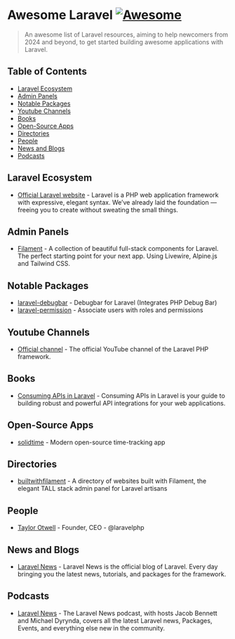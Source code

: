 # Awesome Laravel [![Awesome](https://cdn.rawgit.com/sindresorhus/awesome/d7305f38d29fed78fa85652e3a63e154dd8e8829/media/badge.svg)](https://github.com/sindresorhus/awesome)
> An awesome list of Laravel resources, aiming to help newcomers from 2024 and beyond, to get started building awesome applications with Laravel.

## Table of Contents
- [Laravel Ecosystem](#laravel-ecosystem)
- [Admin Panels](#admin-panels)
- [Notable Packages](#notable-packages)
- [Youtube Channels](#youtube-channels)
- [Books](#books)
- [Open-Source Apps](#open-source-apps)
- [Directories](#directories)
- [People](#people)
- [News and Blogs](#news-and-blogs)
- [Podcasts](#podcasts)

## Laravel Ecosystem
* [Official Laravel website](http://laravel.com) - Laravel is a PHP web application framework with expressive, elegant syntax. We’ve already laid the foundation — freeing you to create without sweating the small things.

## Admin Panels
* [Filament](https://filamentphp.com/) - A collection of beautiful full-stack components for Laravel. The perfect starting point for your next app. Using Livewire, Alpine.js and Tailwind CSS.

## Notable Packages
* [laravel-debugbar](https://github.com/barryvdh/laravel-debugbar) - Debugbar for Laravel (Integrates PHP Debug Bar)
* [laravel-permission](https://github.com/spatie/laravel-permission) - Associate users with roles and permissions

## Youtube Channels
* [Official channel](https://www.youtube.com/@LaravelPHP) - The official YouTube channel of the Laravel PHP framework.

## Books
* [Consuming APIs in Laravel](https://consuming-apis-in-laravel.com) - Consuming APIs in Laravel is your guide to building robust and powerful API integrations for your web applications.

## Open-Source Apps
* [solidtime](https://github.com/solidtime-io/solidtime) - Modern open-source time-tracking app

## Directories
* [builtwithfilament](https://builtwithfilament.com/) - A directory of websites built with Filament, the elegant TALL stack admin panel for Laravel artisans

## People
* [Taylor Otwell](https://x.com/taylorotwell) - Founder, CEO - @laravelphp

## News and Blogs
* [Laravel News](https://laravel-news.com/) - Laravel News is the official blog of Laravel. Every day bringing you the latest news, tutorials, and packages for the framework.

## Podcasts
* [Laravel News](https://podcast.laravel-news.com/) - The Laravel News podcast, with hosts Jacob Bennett and Michael Dyrynda, covers all the latest Laravel news, Packages, Events, and everything else new in the community. 
